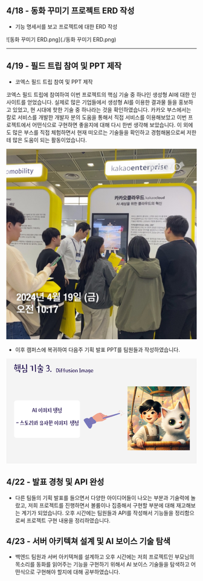 ## 4/18 - 동화 꾸미기 프로젝트 ERD 작성

- 기능 명세서를 보고 프로젝트에 대한 ERD 작성

![동화 꾸미기 ERD.png](./동화 꾸미기 ERD.png)

---

## 4/19 - 필드 트립 참여 및 PPT 제작

- 코엑스 필드 트립 참여 및 PPT 제작

코엑스 필드 트립에 참여하여 이번 프로젝트의 핵심 기술 중 하나인 생성형 AI에 대한 인사이트를 얻었습니다. 실제로 많은 기업들에서 생성형 AI를 이용한 결과물 들을 홍보하고 있었고, 현 시대에 핫한 기술 중 하나라는 것을 확인하였습니다. 카카오 부스에서는 칼로 서비스를 개발한 개발자 분의 도움을 통해서 직접 서비스를 이용해보았고 이번 프로젝트에서 어떤식으로 구현하면 좋을지에 대해 다시 한번 생각해 보았습니다. 이 외에도 많은 부스를 직접 체험하면서 현재 떠오르는 기술들을 확인하고 경험해봄으로써 저한테 많은 도움이 되는 활동이었습니다.

![159A369C-8FD2-4B90-94F7-CEE0CE859A79.jpg](./159A369C-8FD2-4B90-94F7-CEE0CE859A79.jpg)

- 이후 캠퍼스에 복귀하여 다음주 기획 발표 PPT를 팀원들과 작성하였습니다.

![image.png](./image.png)

## 4/22 - 발표 경청 및 API 완성

- 다른 팀들의 기획 발표를 들으면서 다양한 아이디어들이 나오는 부분과 기술력에 놀랐고, 저희 프로젝트를 진행하면서 볼륨이나 집중해서 구현할 부분에 대해 재고해보는 계기가 되었습니다. 오후 시간에는 팀원들과 API를 작성해서 기능들을 정리함으로써 프로젝트 구현 내용을 정리하였습니다.

## 4/23 - 서버 아키텍쳐 설계 및 AI 보이스 기술 탐색

- 백엔드 팀원과 서버 아키텍쳐를 설계하고 오후 시간에는 저희 프로젝트인 부모님의 목소리를 동화를 읽어주는 기능을 구현하기 위해서 AI 보이스 기술들을 탐색하고 어떤식으로 구현해야 할지에 대해 공부하였습니다.
